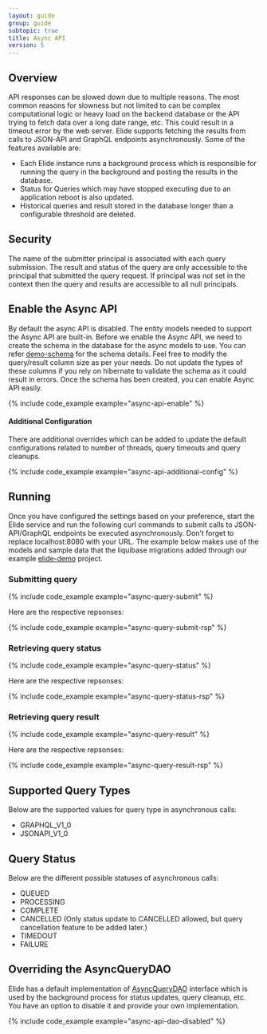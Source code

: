 ```yaml
---
layout: guide
group: guide
subtopic: true
title: Async API
version: 5
---
```


## Overview

API responses can be slowed down due to multiple reasons. The most common reasons for slowness but not limited to can be complex computational logic or heavy load on the backend database or the API trying to fetch data over a long date range, etc. This could result in a timeout error by the web server. Elide supports fetching the results from calls to JSON-API and GraphQL endpoints asynchronously. Some of the features available are:
* Each Elide instance runs a background process which is responsible for running the query in the background and posting the results in the database.
* Status for Queries which may have stopped executing due to an application reboot is also updated.
* Historical queries and result stored in the database longer than a configurable threshold are deleted.

## Security

The name of the submitter principal is associated with each query submission. The result and status of the query are only accessible to the principal that submitted the query request. If principal was not set in the context then the query and results are accessible to all null principals.

## Enable the Async API

By default the async API is disabled. The entity models needed to support the Async API are built-in. Before we enable the Async API, we need to create the schema in the database for the async models to use. You can refer [demo-schema](https://github.com/yahoo/elide-spring-boot-example/blob/master/src/main/resources/db/changelog/changelog.xml) for the schema details. Feel free to modify the query/result column size as per your needs. Do not update the types of these columns if you rely on hibernate to validate the schema as it could result in errors. Once the schema has been created, you can enable Async API easily.

{% include code_example example="async-api-enable" %}

#### Additional Configuration

There are additional overrides which can be added to update the default configurations related to number of threads, query timeouts and query cleanups.

{% include code_example example="async-api-additional-config" %}

## Running

Once you have configured the settings based on your preference, start the Elide service and run the following curl commands to submit calls to JSON-API/GraphQL endpoints be executed asynchronously. Don’t forget to replace localhost:8080 with your URL. The example below makes use of the models and sample data that the liquibase migrations added through our example [elide-demo](https://github.com/yahoo/elide-spring-boot-example) project.

### Submitting query

{% include code_example example="async-query-submit" %}

Here are the respective repsonses:

{% include code_example example="async-query-submit-rsp" %}

### Retrieving query status

{% include code_example example="async-query-status" %}

Here are the respective repsonses:

{% include code_example example="async-query-status-rsp" %}

### Retrieving query result

{% include code_example example="async-query-result" %}

Here are the respective repsonses:

{% include code_example example="async-query-result-rsp" %}

## Supported Query Types

Below are the supported values for query type in asynchronous calls:

* GRAPHQL_V1_0
* JSONAPI_V1_0

## Query Status

Below are the different possible statuses of asynchronous calls:

* QUEUED
* PROCESSING
* COMPLETE
* CANCELLED (Only status update to CANCELLED allowed, but query cancellation feature to be added later.)
* TIMEDOUT
* FAILURE

## Overriding the AsyncQueryDAO

Elide has a default implementation of [AsyncQueryDAO](https://github.com/yahoo/elide/blob/master/elide-async/src/main/java/com/yahoo/elide/async/service/AsyncQueryDAO.java) interface which is used by the background process for status updates, query cleanup, etc. You have an option to disable it and provide your own implementation.

{% include code_example example="async-api-dao-disabled" %}
